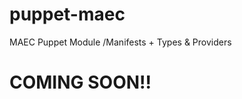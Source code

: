 puppet-maec
===========

MAEC Puppet Module /Manifests + Types &amp; Providers

COMING SOON!!
=============
